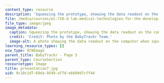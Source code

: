 ```yaml
---
content_type: resource
description: 'Squeezing the prototype, showing the data readout on the computer. '
file: /media/courses/ec-710-d-lab-medical-technologies-for-the-developing-world-spring-2010/9c18c1d769da9549af7debb99d7cff4d_presentation7.jpg
file_type: image/jpeg
image_metadata:
  caption: Squeezing the prototype, showing the data readout on the computer.
  credit: 'Credit: Photo by the BabyTrackr Team.'
  image-alt: A photo showing the data readout on the computer when squeezing the prototype.
learning_resource_types: []
ocw_type: OCWImage
parent_title: BabyTrackr - Page 3
parent_type: CourseSection
resourcetype: Image
title: presentation7.jpg
uid: 9c18c1d7-69da-9549-af7d-ebb99d7cff4d
---
```

